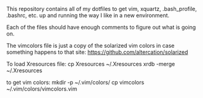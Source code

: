 This repository contains all of my dotfiles to get vim, xquartz, .bash\_profile, .bashrc, etc.
up and running the way I like in a new environment.

Each of the files should have enough comments to figure out what is going on.

The vimcolors file is just a copy of the solarized vim colors in case something happens
to that site:
https://github.com/altercation/solarized

To load Xresources file:
cp Xresources ~/.Xresources
xrdb -merge ~/.Xresources

to get vim colors:
mkdir -p ~/.vim/colors/
cp vimcolors ~/.vim/colors/vimcolors.vim
